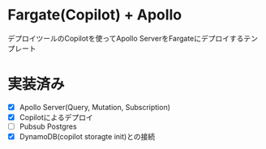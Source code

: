 # Fargate(Copilot) + Apollo
デプロイツールのCopilotを使ってApollo ServerをFargateにデプロイするテンプレート

# 実装済み

- [x] Apollo Server(Query, Mutation, Subscription)
- [x] Copilotによるデプロイ
- [ ] Pubsub Postgres
- [x] DynamoDB(copilot storagte init)との接続